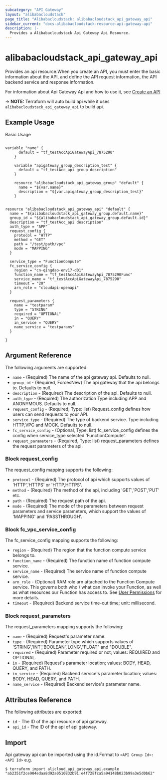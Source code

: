 ```yaml
---
subcategory: "API Gateway"
layout: "alibabacloudstack"
page_title: "Alibabacloudstack: alibabacloudstack_api_gateway_api"
sidebar_current: "docs-alibabacloudstack-resource-api-gateway-api"
description: |-
  Provides a Alibabacloudstack Api Gateway Api Resource.
---
```


# alibabacloudstack_api_gateway_api

Provides an api resource.When you create an API, you must enter the basic information about the API, and define the API request information, the API backend service and response information.

For information about Api Gateway Api and how to use it, see [Create an API](https://help.aliyun.com/apsara/enterprise/v_3_14_0_20210519/apigateway/apsara-developer-guide/create-an-api-dev1.html?spm=a2c4g.14484438.10001.154)

-> **NOTE:** Terraform will auto build api while it uses `alibabacloudstack_api_gateway_api` to build api.

## Example Usage

Basic Usage

```

variable "name" {
	  default = "tf_testAccApiGatewayApi_7875290"
	}

	variable "apigateway_group_description_test" {
	  default = "tf_testAcc_api group description"
	}
	
	resource "alibabacloudstack_api_gateway_group" "default" {
	  name = "${var.name}"
	  description = "${var.apigateway_group_description_test}"
	}
	

resource "alibabacloudstack_api_gateway_api" "default" {
  name = "${alibabacloudstack_api_gateway_group.default.name}"
  group_id = "${alibabacloudstack_api_gateway_group.default.id}"
  description = "tf_testAcc_api description"
  auth_type = "APP"
  request_config {
    protocol = "HTTP"
    method = "GET"
    path = "/test/path/vpc"
    mode = "MAPPING"
  }
  
  service_type = "FunctionCompute"
  fc_service_config {
    region = "cn-qingdao-env17-d01"
    function_name = "tf_testAccApiGatewayApi_7875290Func"
    service_name = "tf_testAccApiGatewayApi_7875290"
    timeout = "20"
    arn_role = "cloudapi-openapi"
  }
  
  request_parameters {
    name = "testparam"
    type = "STRING"
    required = "OPTIONAL"
    in = "QUERY"
    in_service = "QUERY"
    name_service = "testparams"
  }
  
}
```
## Argument Reference

The following arguments are supported:

* `name` - (Required) The name of the api gateway api. Defaults to null.
* `group_id` - (Required, ForcesNew) The api gateway that the api belongs to. Defaults to null.
* `description` - (Required) The description of the api. Defaults to null.
* `auth_type` - (Required) The authorization Type including APP and ANONYMOUS. Defaults to null.
* `request_config` - (Required, Type: list) Request_config defines how users can send requests to your API.
* `service_type` - (Required) The type of backend service. Type including HTTP,VPC and MOCK. Defaults to null.
* `fc_service_config` - (Optional, Type: list) fc_service_config defines the config when service_type selected 'FunctionCompute'.
* `request_parameters` - (Required, Type: list) request_parameters defines the request parameters of the api.


### Block request_config

The request_config mapping supports the following:

* `protocol` - (Required) The protocol of api which supports values of 'HTTP','HTTPS' or 'HTTP,HTTPS'.
* `method` - (Required) The method of the api, including 'GET','POST','PUT' etc.
* `path` - (Required) The request path of the api.
* `mode` - (Required) The mode of the parameters between request parameters and service parameters, which support the values of 'MAPPING' and 'PASSTHROUGH'.



### Block fc_vpc_service_config

The fc_service_config mapping supports the following:

* `region` - (Required) The region that the function compute service belongs to.
* `function_name` - (Required) The function name of function compute service.
* `service_name` - (Required) The service name of function compute service.
* `arn_role` - (Optional) RAM role arn attached to the Function Compute service. This governs both who / what can invoke your Function, as well as what resources our Function has access to. See [User Permissions](https://www.alibabacloud.com/help/doc-detail/52885.htm) for more details.
* `timeout` - (Required) Backend service time-out time; unit: millisecond.



### Block request_parameters

The request_parameters mapping supports the following:

* `name` - (Required) Request's parameter name.
* `type` - (Required) Parameter type which supports values of 'STRING','INT','BOOLEAN','LONG',"FLOAT" and "DOUBLE".
* `required` - (Required) Parameter required or not; values: REQUIRED and OPTIONAL.
* `in` - (Required) Request's parameter location; values: BODY, HEAD, QUERY, and PATH.
* `in_service` - (Required) Backend service's parameter location; values: BODY, HEAD, QUERY, and PATH.
* `name_service` - (Required) Backend service's parameter name.


## Attributes Reference

The following attributes are exported:

* `id` - The ID of the api resource of api gateway.
* `api_id` - The ID of the api of api gateway.

## Import

Api gateway api can be imported using the id.Format to `<API Group Id>:<API Id>` e.g.

```
$ terraform import alicloud_api_gateway_api.example "ab2351f2ce904edaa8d92a0510832b91:e4f728fca5a94148b023b99a3e5d0b62"
```
